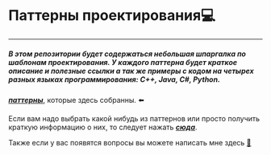 # Паттерны проектирования💻
---

##### В этом репозитории будет содержаться небольшая шпаргалка по шаблонам проектирования. У каждого паттерна будет краткое описание и полезные ссылки а так же примеры с кодом на четырех разных языках программирования: C++, Java, C#, Python.

[___паттерны___](https://github.com/georgedem975/patterns/blob/master/designpatternscard.pdf), которые здесь собранны. ⬅️

Если вам надо выбрать какой нибудь из паттернов или просто получить краткую информацию о них, то следует нажать [___сюда___](https://github.com/georgedem975/patterns/blob/master/description/PATTERNS.md).

Также если у вас появятся вопросы вы можете написать мне здесь [📲](https://t.me/georgedemyan)

